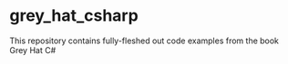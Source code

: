 grey_hat_csharp
===============

This repository contains fully-fleshed out code examples from the book Grey Hat C#
